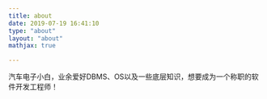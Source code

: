 ```yaml
---
title: about
date: 2019-07-19 16:41:10
type: "about"
layout: "about"
mathjax: true

---
```



汽车电子小白，业余爱好DBMS、OS以及一些底层知识，想要成为一个称职的软件开发工程师！